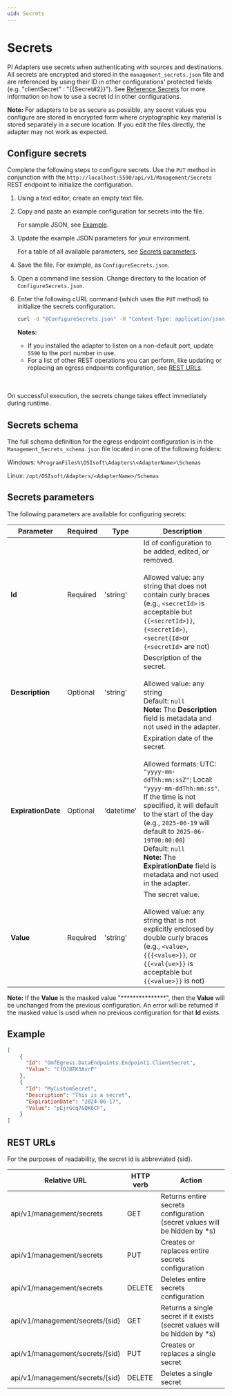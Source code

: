 ```yaml
---
uid: Secrets
---
```


# Secrets

PI Adapters use secrets when authenticating with sources and destinations. All secrets are encrypted and stored in the `management_secrets.json` file and are referenced by using their ID in other configurations' protected fields (e.g. "clientSecret" : "{{Secret#2}}"). 
See [Reference Secrets](xref:ReferenceSecrets) for more information on how to use a secret Id in other configurations.

**Note:** For adapters to be as secure as possible, any secret values you configure are stored in encrypted form where cryptographic key material is stored separately in a secure location. If you edit the files directly, the adapter may not work as expected.

## Configure secrets

Complete the following steps to configure secrets. Use the `PUT` method in conjunction with the `http://localhost:5590/api/v1/Management/Secrets` REST endpoint to initialize the configuration.

1. Using a text editor, create an empty text file.

2. Copy and paste an example configuration for secrets into the file.

    For sample JSON, see [Example](#example).

3. Update the example JSON parameters for your environment.

    For a table of all available parameters, see [Secrets parameters](#secrets-parameters).

4. Save the file. For example, as `ConfigureSecrets.json`.

5. Open a command line session. Change directory to the location of `ConfigureSecrets.json`.

6. Enter the following cURL command (which uses the `PUT` method) to initialize the secrets configuration.

    ```bash
    curl -d "@ConfigureSecrets.json" -H "Content-Type: application/json" -X PUT "http://localhost:5590/api/v1/Management/Secrets"
    ```

    **Notes:**
  
    * If you installed the adapter to listen on a non-default port, update `5590` to the port number in use.
    * For a list of other REST operations you can perform, like updating or replacing an egress endpoints configuration, see [REST URLs](#rest-urls).
    <br/>
    <br/>

On successful execution, the secrets change takes effect immediately during runtime.

## Secrets schema

The full schema definition for the egress endpoint configuration is in the `Management_Secrets_schema.json` file located in one of the following folders:

Windows: `%ProgramFiles%\OSIsoft\Adapters\<AdapterName>\Schemas`

Linux: `/opt/OSIsoft/Adapters/<AdapterName>/Schemas`

## Secrets parameters

The following parameters are available for configuring secrets:

| Parameter                 | Required | Type      | Description                                                  |
| ------------------------- | -------- | --------- | ------------------------------------------------------------ |
| **Id**              | Required | 'string' | Id of configuration to be added, edited, or removed. <br><br>Allowed value: any string that does not contain curly braces <br>(e.g., `<secretId>` is acceptable but `{{<secretId>}}`, `{<secretId>}`, `<secret{Id>`or `{<secretId>` are not)|
| **Description** | Optional | 'string' | Description of the secret.  <br><br>Allowed value: any string <br> Default: `null` <br> **Note:** The **Description** field is metadata and not used in the adapter.|
| **ExpirationDate** | Optional | 'datetime' | Expiration date of the secret. <br><br> Allowed formats:  UTC: `"yyyy-mm-ddThh:mm:ssZ"`; Local: `"yyyy-mm-ddThh:mm:ss"`. If the time is not specified, it will default to the start of the day (e.g., `2025-06-19` will default to `2025-06-19T00:00:00`) <br>Default: `null`<br> **Note:** The **ExpirationDate** field is metadata and not used in the adapter. |
| **Value** | Required | 'string' | The secret value. <br><br>Allowed value: any string that is not explicitly enclosed by double curly braces <br>(e.g., `<value>`, `{{{<value>}}`, or `{{<val{ue>}}` is acceptable but `{{<value>}}` is not)|

  **Note:** If the **Value** is the masked value "\*\*\*\*\*\*\*\*\*\*\*\*\*\*\*", then the **Value** will be unchanged from the previous configuration. An error will be returned if the masked value is used when no previous configuration for that **Id** exists. 

## Example

```json
[
	{
	  "Id": "OmfEgress.DataEndpoints.Endpoint1.ClientSecret",
	  "Value": "CfDJ8FK3AvrP"
	},
	{
	  "Id": "MyCustomSecret",
	  "Description": "This is a secret",
	  "ExpirationDate": "2024-06-17",
	  "Value": "pEjrGcq7&QK6CF",
	}
]
```

## REST URLs

For the purposes of readability, the secret id is abbreviated {sid}.

| Relative URL | HTTP verb | Action |
| ------------ | --------- | ------ |
| api/v1/management/secrets | GET | Returns entire secrets configuration (secret values will be hidden by *s) |
| api/v1/management/secrets | PUT | Creates or replaces entire secrets configuration |
| api/v1/management/secrets | DELETE | Deletes entire secrets configuration |
| api/v1/management/secrets/{sid} | GET | Returns a single secret if it exists (secret values will be hidden by *s) |
| api/v1/management/secrets/{sid} | PUT | Creates or replaces a single secret |
| api/v1/management/secrets/{sid} | DELETE | Deletes a single secret |

